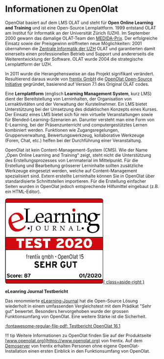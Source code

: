 # Informationen zu OpenOlat

OpenOlat basiert auf dem LMS OLAT und steht für **Open Online Learning and
Training** und ist eine Open-Source Lernplattform. 1999 entstand OLAT am
Institut für Informatik an der Universität Zürich (UZH). Im September 2000
gewann das damalige OLAT-Team den [MEDIDA-Prix](http://www.medidaprix.org/). Der erfolgreiche Einsatz sowie der Preisgewinn eröffneten neue
Möglichkeiten: 2001 übernahmen die [Zentrale Informatik der UZH](https://www.zi.uzh.ch) OLAT und garantierten
damit einerseits einen professionellen Betrieb und Support und andererseits
die Weiterentwicklung der Software. OLAT wurde 2004 die strategische
Lernplattform der UZH.

In 2011 wurde die Herangehensweise an das Projekt signifikant verändert.
Resultierend daraus wurde von [frentix GmbH](https://www.frentix.com) die
[OpenOlat Open-Source Initiative](https://github.com/OpenOLAT) gegründet, basierend auf Version 7.1 des
Original OLAT codes.

Eine **Lernplattform** (englisch **Learning Management System**, kurz LMS) dient der
Bereitstellung von Lerninhalten, der Organisation von Lernaktivitäten und der
Verwaltung der Kursteilnehmer. Ein LMS bietet Unterstützung bei der Umsetzung
des didaktischen Konzepts eines Kurses. Der Einsatz eines LMS bietet sich für
rein virtuelle Veranstaltungen sowie für Blended-Learning-Szenarien an.
Darunter versteht man eine Form von E-Learning, bei der Präsenzunterricht und
computergestütztes Lernen kombiniert werden. Funktionen wie Zugangsregelungen,
Gruppenverwaltung, Bewertungswerkzeug, kollaborative Werkzeuge (Foren, Chat,
etc.) helfen bei der Durchführung einer Veranstaltung.

OpenOlat ist kein Content-Management-System (CMS). Wie der Name „Open Online
Learning and Training“ zeigt, steht nicht die Unterstützung des
Erstellungsprozesses von Lernmaterial im Mittelpunkt. Für die Erstellung und
Bearbeitung grösserer Lerninhalte sollten zusätzliche Werkzeuge eingesetzt
werden, welche auf Content-Management spezialisiert sind. Extern erstellte
Lerninhalte können Sie in OpenOlat über standardisierte Schnittstellen
importieren. Für die Erstellung einfacher Seiten wurden in OpenOlat jedoch
entsprechende Hilfsmittel eingebaut (z.B. ein HTML-Editor).

[![](assets/frentix-Testsiegel_2020-1280x1112.png){ class=aside-right }](https://www.frentix.com/testbericht-openolat-2020-sehr-gut/)

**eLeanring Journal Testbericht**

Das renommierte [eLearning-Journal](http://www.elearning-journal.de/) hat die
Open-Source Lösung wiederholt in einem umfassenden Vergleichstest mit dem
Prädikat "Sehr gut" bewertet. Besonders hervorgehoben wurde der grossen
Funktionsumfang von OpenOlat. Eine weitere Stärke ist die Sicherheit.

[:fontawesome-regular-file-pdf: Testbericht OpenOlat 16.1](https://www.frentix.com/wp-uploads/2015/08/elearningJournal_Test_OpenOlat_2015.pdf)

<clear/>

!!! tip
	Weitere Informationen zu OpenOlat finden Sie auf der Produktseite
	[www.openolat.org](https://www.openolat.org) von frentix. Auf dem
	[Demoserver](https://learn.olat.com) von frentix erhalten Personen
	ohne eigene OpenOlat-Installation einen ersten Einblick in den Funktionsumfang
	von OpenOlat.

